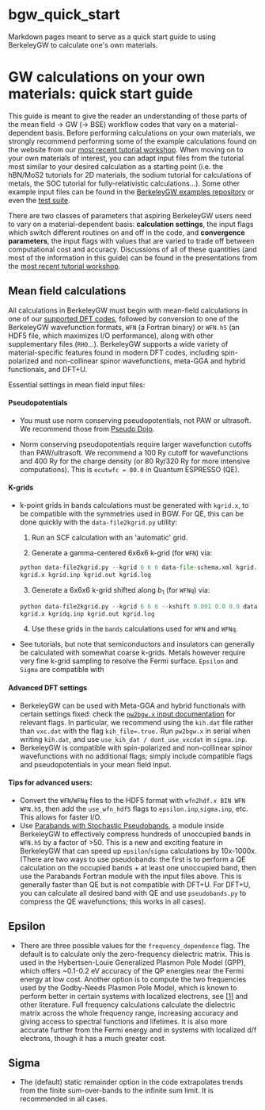 # bgw_quick_start
Markdown pages meant to serve as a quick start guide to using BerkeleyGW to calculate one's own materials.

# GW calculations on your own materials: quick start guide

This guide is meant to give the reader an understanding of those parts of the mean field -> GW (-> BSE) workflow codes that vary on a material-dependent basis. Before performing calculations on your own materials, we strongly recommend performing some of the example calculations found on the website from our [most recent tutorial workshop](https://workshop.berkeleygw.org/tutorial-workshop/about). When moving on to your own materials of interest, you can adapt input files from the tutorial most similar to your desired calculation as a starting point (i.e. the hBN/MoS2 tutorials for 2D materials, the sodium tutorial for calculations of metals, the SOC tutorial for fully-relativistic calculations...). Some other example input files can be found in the [BerkeleyGW examples repository](https://github.com/BerkeleyGW/BerkeleyGW-examples/tree/master) or even the [test suite](https://github.com/BerkeleyGW/BerkeleyGW/tree/master/testsuite).

There are two classes of parameters that aspiring BerkeleyGW users need to vary on a material-dependent basis: **calculation settings**, the input flags which switch different routines on and off in the code, and **convergence parameters**, the input flags with values that are varied to trade off between computational cost and accuracy. Discussions of all of these quantities (and most of the information in this guide) can be found in the presentations from the [most recent tutorial workshop](https://workshop.berkeleygw.org/tutorial-workshop/about).


## Mean field calculations

All calculations in BerkeleyGW must begin with mean-field calculations in one of our [supported DFT codes](http://manual.berkeleygw.org/4.0/meanfield/), followed by conversion to one of the BerkeleyGW wavefunction formats, `WFN` (a Fortran binary) or `WFN.h5` (an HDF5 file, which maximizes I/O performance), along with other supplementary files (`RHO`...). BerkeleyGW supports a wide variety of material-specific features found in modern DFT codes, including spin-polarized and non-collinear spinor wavefunctions, meta-GGA and hybrid functionals, and DFT+U.

Essential settings in mean field input files:

#### Pseudopotentials

* You must use norm conserving pseudopotentials, not PAW or ultrasoft. We recommend those from [Pseudo Dojo](http://www.pseudo-dojo.org/).

* Norm conserving pseudopotentials require larger wavefunction cutoffs than PAW/ultrasoft. We recommend a 100 Ry cutoff for wavefunctions and 400 Ry for the charge density (or 80 Ry/320 Ry for more intensive computations). This is `ecutwfc = 80.0` in Quantum ESPRESSO (QE).

#### K-grids

* k-point grids in bands calculations must be generated with `kgrid.x`, to be compatible with the symmetries used in BGW. For QE, this can be done quickly with the `data-file2kgrid.py` utility:

  1. Run an SCF calculation with an 'automatic' grid.

  2. Generate a gamma-centered 6x6x6 k-grid (for `WFN`) via:
  ```python
  python data-file2kgrid.py --kgrid 6 6 6 data-file-schema.xml kgrid.inp
  kgrid.x kgrid.inp kgrid.out kgrid.log
  ```

  3. Generate a 6x6x6 k-grid shifted along $b_1$ (for `WFNq`) via:
  ```python
  python data-file2kgrid.py --kgrid 6 6 6 --kshift 0.001 0.0 0.0 data-file-schema.xml kgridq.inp
  kgrid.x kgridq.inp kgrid.out kgrid.log
  ```
  4. Use these grids in the `bands` calculations used for `WFN` and `WFNq`.
*  See tutorials, but note that semiconductors and insulators can generally be calculated with somewhat coarse k-grids. Metals however require very fine k-grid sampling to resolve the Fermi surface. `Epsilon` and `Sigma` are compatible with 

#### Advanced DFT settings
* BerkeleyGW can be used with Meta-GGA and hybrid functionals with certain settings fixed: check the [`pw2bgw.x` input documentation](http://manual.berkeleygw.org/4.0/pw2bgw-input/) for relevant flags. In particular, we recommend using the `kih.dat` file rather than `vxc.dat` with the flag `kih_file=.true.` Run `pw2bgw.x` in serial when writing `kih.dat`, and use `use_kih_dat / dont_use_vxcdat` in `sigma.inp`.
* BerkeleyGW is compatible with spin-polarized and non-collinear spinor wavefunctions with no additional flags; simply include compatible flags and pseudopotentials in your mean field input.

#### Tips for advanced users:
* Convert the `WFN`/`WFNq` files to the HDF5 format with `wfn2hdf.x BIN WFN WFN.h5`, then add the `use_wfn_hdf5` flags to `epsilon.inp`,`sigma.inp`, etc. This allows for faster I/O.
* Use [Parabands with Stochastic Pseudobands](http://manual.berkeleygw.org/4.0/parabands-overview/), a module inside BerkeleyGW to effectively compress hundreds of unoccupied bands in `WFN.h5` by a factor of >50. This is a new and exciting feature in BerkeleyGW that can speed up `epsilon`/`sigma` calculations by 10x-1000x. (There are two ways to use pseudobands: the first is to perform a QE calculation on the occupied bands + at least one unoccupied band, then use the Parabands Fortran module with the input files above. This is generally faster than QE but is not compatible with DFT+U. For DFT+U, you can calculate all desired band with QE and use `pseudobands.py` to compress the QE wavefunctions; this works in all cases).


## Epsilon
* There are three possible values for the `frequency_dependence` flag. The default is to calculate only the zero-frequency dielectric matrix. This is used in the Hybertsen-Louie Generalized Plasmon Pole Model (GPP), which offers ~0.1-0.2 eV accuracy of the QP energies near the Fermi energy at low cost. Another option is to compute the two frequencies used by the Godby-Needs Plasmon Pole Model, which is known to perform better in certain systems with localized electrons, see [[1]](https://journals.aps.org/prb/pdf/10.1103/PhysRevB.88.125205) and other literature. Full frequency calculations calculate the dielectric matrix across the whole frequency range, increasing accuracy and giving access to spectral functions and lifetimes. It is also more accurate further from the Fermi energy and in systems with localized d/f electrons, though it has a much greater cost. 

## Sigma
* The (default) static remainder option in the code extrapolates trends from the finite sum-over-bands to the infinite sum limit. It is recommended in all cases.
